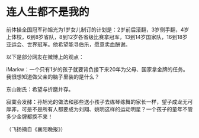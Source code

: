 # 连人生都不是我的

前体操全国冠军孙旭光为1岁女儿制订的计划是：2岁前后滚翻，3岁侧手翻，4岁上体校，6到8岁省队，8到12岁各省级比赛拿冠军，13到14岁国家队，16到18岁亚运会、世界冠军。他希望能寻伯乐，愿意卖血酬谢。

以下是部分网友在微博上的观点：

iMarkw：一个只有1岁的孩子就要背负接下来20年为父母、国家拿金牌的任务。我很想知道做父亲的脑子里装的是什么？

东山谢氏：希望与折磨并存。

寂寞会发酵：孙旭光的做法和那些送小孩子去练琴练舞的家长一样，望子成龙无可厚非，可是不是所有人都要成为刘翔、姚明这样的运动明星？一个孩子的童年不管多少金牌都换不来！

（飞扬摘自《襄阳晚报》）